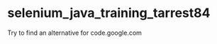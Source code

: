 selenium_java_training_tarrest84
================================

Try to find an alternative for code.google.com
